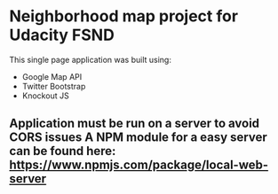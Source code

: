 # Neighborhood map project for Udacity FSND

This single page application was built using:
* Google Map API
* Twitter Bootstrap
* Knockout JS

## Application must be run on a server to avoid CORS issues A NPM module for a easy server can be found here: https://www.npmjs.com/package/local-web-server

